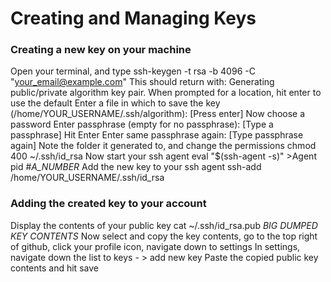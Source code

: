 # Creating and Managing Keys



### Creating a new key on your machine
Open your terminal, and type
ssh-keygen -t rsa -b 4096 -C "your_email@example.com"
This should return with:
    Generating public/private algorithm key pair.
When prompted for a location, hit enter to use the default
    Enter a file in which to save the key (/home/YOUR_USERNAME/.ssh/algorithm): [Press enter] 
Now choose a password
    Enter passphrase (empty for no passphrase): [Type a passphrase]
Hit Enter
    Enter same passphrase again: [Type passphrase again]
Note the folder it generated to, and change the permissions
  chmod 400 ~/.ssh/id_rsa
Now start your ssh agent
  eval "$(ssh-agent -s)"
    >Agent pid #_A_NUMBER_
Add the new key to your ssh agent
  ssh-add /home/YOUR_USERNAME/.ssh/id_rsa


### Adding the created key to your account
Display the contents of your public key
  cat ~/.ssh/id_rsa.pub
    _BIG DUMPED KEY CONTENTS_
Now select and copy the key contents, go to the top right of github, click your profile icon, navigate down to settings
In settings, navigate down the list to keys - > add new key
Paste the copied public key contents and hit save
